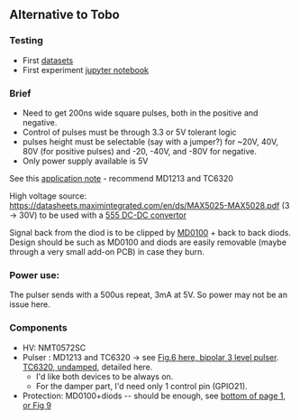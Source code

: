## Alternative to Tobo

### Testing

* First [datasets](/tobo/alt.tobo/20170930a/)
* First experiment [jupyter notebook](/tobo/alt.tobo/20170930a/20170930-AltPulser.ipynb)

 

### Brief

* Need to get 200ns wide square pulses, both in the positive and negative.
* Control of pulses must be through 3.3 or 5V tolerant logic
* pulses height must be selectable (say with a jumper?) for ~20V, 40V, 80V (for positive pulses) and -20, -40V, and -80V for negative.
* Only power supply available is 5V



See this [application note](http://ww1.microchip.com/downloads/en/AppNotes/AN-H53.pdf) - recommend MD1213 and TC6320 


High voltage source: https://datasheets.maximintegrated.com/en/ds/MAX5025-MAX5028.pdf (3 -> 30V) to be used with a [555 DC-DC convertor](http://www.eleccircuit.com/the-many-dc-to-dc-converters-using-ic-555/)

Signal back from the diod is to be clipped by [MD0100](http://ww1.microchip.com/downloads/en/DeviceDoc/MD0100.pdf) + back to back diods. Design should be such as MD0100 and diods are easily removable (maybe through a very small add-on PCB) in case they burn.

### Power use:

The pulser sends with a 500us repeat, 3mA at 5V. So power may not be an issue here.



### Components

* HV: NMT0572SC
* Pulser : MD1213 and TC6320 -> see [Fig.6 here, bipolar 3 level pulser](http://ww1.microchip.com/downloads/en/AppNotes/AN-H53.pdf). [TC6320, undamped](http://ww1.microchip.com/downloads/en/DeviceDoc/tc6320.pdf), detailed here.
  * I'd like both devices to be always on.
  * For the damper part, I'd need only 1 control pin (GPIO21).
* Protection: MD0100+diods -- should be enough, see [bottom of page 1, or Fig 9](http://ww1.microchip.com/downloads/en/DeviceDoc/MD0100.pdf)
